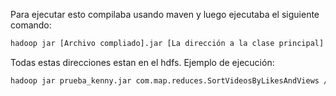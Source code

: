 Para ejecutar esto compilaba usando maven y luego ejecutaba el siguiente comando:

```sh
hadoop jar [Archivo compliado].jar [La dirección a la clase principal]  [Direccion del archivo de entrada] [Dirección donde se va a guardar el sequence file] [Dirección donde se va a almacenar el resultado]
```

Todas estas direcciones estan en el hdfs. Ejemplo de ejecución:

```sh
hadoop jar prueba_kenny.jar com.map.reduces.SortVideosByLikesAndViews /user/hadoop/input/BR.csv ouput/sequence_file_prueba ouput/kenny_prueba
```